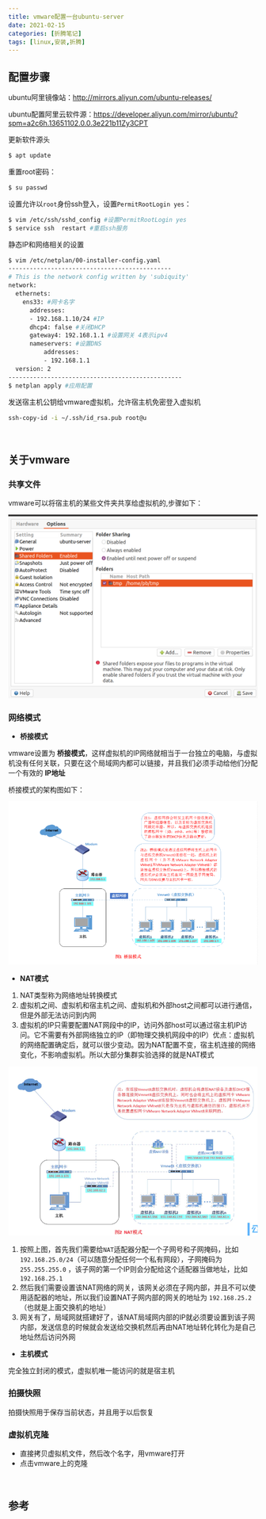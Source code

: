 ```yaml
---
title: vmware配置一台ubuntu-server
date: 2021-02-15
categories: [折腾笔记]
tags: [linux,安装,折腾]
---
```


## 配置步骤

ubuntu阿里镜像站：http://mirrors.aliyun.com/ubuntu-releases/

ubuntu配置阿里云软件源：https://developer.aliyun.com/mirror/ubuntu?spm=a2c6h.13651102.0.0.3e221b11Zy3CPT

更新软件源头

```bash
$ apt update
```

重置root密码：

```bash
$ su passwd
```

设置允许以`root`身份ssh登入，设置`PermitRootLogin yes`：

```bash
$ vim /etc/ssh/sshd_config #设置PermitRootLogin yes
$ service ssh  restart #重启ssh服务
```

静态IP和网络相关的设置

```bash
$ vim /etc/netplan/00-installer-config.yaml
----------------------------------------------
# This is the network config written by 'subiquity'
network:
  ethernets:
    ens33: #网卡名字
      addresses:
      - 192.168.1.10/24 #IP
      dhcp4: false #关闭DHCP
      gateway4: 192.168.1.1 #设置网关 4表示ipv4
      nameservers: #设置DNS
          addresses:
          - 192.168.1.1
  version: 2
-------------------------------------------------
$ netplan apply #应用配置
```

发送宿主机公钥给vmware虚拟机，允许宿主机免密登入虚拟机

```bash
ssh-copy-id -i ~/.ssh/id_rsa.pub root@u
```

​    

## 关于vmware

### 共享文件

vmware可以将宿主机的某些文件夹共享给虚拟机的,步骤如下：

![](https://raw.githubusercontent.com/biningo/cdn/master/img/vmware1.png)

### 网络模式

- **桥接模式**

vmware设置为 **桥接模式**，这样虚拟机的IP网络就相当于一台独立的电脑，与虚拟机没有任何关联，只要在这个局域网内都可以链接，并且我们必须手动给他们分配一个有效的 **IP地址**

桥接模式的架构图如下：

![](https://raw.githubusercontent.com/biningo/cdn/master/img/vmware-2.png)

- **NAT模式**

1. NAT类型称为网络地址转换模式
2. 虚拟机之间、虚拟机和宿主机之间、虚拟机和外部host之间都可以进行通信，但是外部无法访问到内网
3. 虚拟机的IP只需要配置NAT网段中的IP，访问外部host可以通过宿主机IP访问。它不需要有外部网络独立的IP（即物理交换机网段中的IP）优点：虚拟机的网络配置确定后，就可以很少变动。因为NAT配置不变，宿主机连接的网络变化，不影响虚拟机。所以大部分集群实验选择的就是NAT模式

![](https://raw.githubusercontent.com/biningo/cdn/master/img/nat.png)

1. 按照上图，首先我们需要给`NAT`适配器分配一个子网号和子网掩码，比如`192.168.25.0/24`（可以随意分配任何一个私有网段），子网掩码为`255.255.255.0` ，该子网的第一个IP则会分配给这个适配器当做地址，比如`192.168.25.1` 
2. 然后我们需要设置该NAT网络的网关，该网关必须在子网内部，并且不可以使用适配器的地址，所以我们设置NAT子网内部的网关的地址为 `192.168.25.2` （也就是上面交换机的地址）
3. 网关有了，局域网就搭建好了，该NAT局域网内部的IP就必须要设置到该子网内部，发送信息的时候就会发送给交换机然后再由NAT地址转化转化为是自己地址然后访问外网

- **主机模式**

完全独立封闭的模式，虚拟机唯一能访问的就是宿主机

### 拍摄快照

拍摄快照用于保存当前状态，并且用于以后恢复    

### 虚拟机克隆

- 直接拷贝虚拟机文件，然后改个名字，用vmware打开
- 点击vmware上的克隆

​    

## 参考

